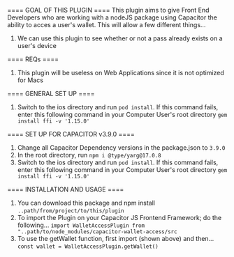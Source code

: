 ==== GOAL OF THIS PLUGIN ====
This plugin aims to give Front End Developers who are working with a nodeJS package using Capacitor the ability
to acces a user's wallet. This will allow a few different things...
1. We can use this plugin to see whether or not a pass already exists on a user's device

==== REQs ====
1. This plugin will be useless on Web Applications since it is not optimized for Macs

==== GENERAL SET UP ====
1. Switch to the ios directory and run `pod install`. If this command fails,
   enter this following command in your Computer User's root directory `gem install ffi -v '1.15.0'`

==== SET UP FOR CAPACITOR v3.9.0 ====
1. Change all Capacitor Dependency versions in the package.json to `3.9.0`
2. In the root directory, run `npm i @type/yarg@17.0.8`
3. Switch to the ios directory and run `pod install`. If this command fails,
   enter this following command in your Computer User's root directory `gem install ffi -v '1.15.0'`

==== INSTALLATION AND USAGE ====
1. You can download this package and npm install `..path/from/project/to/this/plugin`
2. To import the Plugin on your Capacitor JS Frontend Framework; do the following...
   `import WalletAccessPlugin from "..path/to/node_modules/capacitor-wallet-access/src`
3. To use the getWallet function, first import (shown above) and then...
   `const wallet = WalletAccessPlugin.getWallet()`

